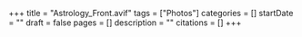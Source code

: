 +++
title = "Astrology_Front.avif"
tags = ["Photos"]
categories = []
startDate = ""
draft = false
pages = []
description = ""
citations = []
+++
